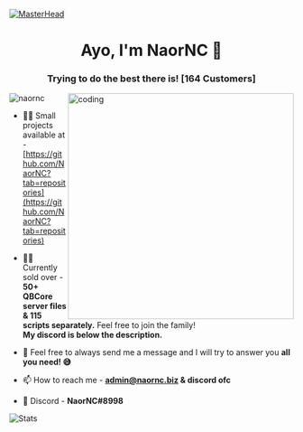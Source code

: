 [![MasterHead](https://developers.giphy.com/branch/master/static/api-512d36c09662682717108a38bbb5c57d.gif)](https://google.com/)
<h1 align="center">Ayo, I'm NaorNC 👋</h1>
<h3 align="center">Trying to do the best there is! [164 Customers]</h3>
<img align="right" alt="coding" width="400" src="https://cdn.dribbble.com/users/1162077/screenshots/3848914/programmer.gif">

<p align="left"> <img src="https://komarev.com/ghpvc/?username=naornc&label=Profile%20views&color=0e75b6&style=flat" alt="naornc" /> </p>

- 👨‍💻 Small projects available at - [https://github.com/NaorNC?tab=repositories](https://github.com/NaorNC?tab=repositories)

- 👨‍💼 Currently sold over - **50+ QBCore server files & 115 scripts separately.** Feel free to join the family! <br>
**My discord is below the description.**</br>

- 💬 Feel free to always send me a message and I will try to answer you **all you need! 😅**

- 📫 How to reach me - **admin@naornc.biz & discord ofc**

- 🍒 Discord - **NaorNC#8998**

![Stats](https://github-readme-stats.vercel.app/api?username=NaorNC&theme=cobalt&show_icons=true)

